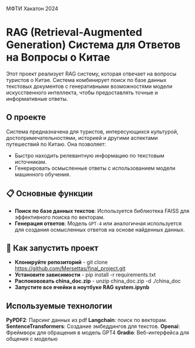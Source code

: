 МФТИ Хакатон 2024

# RAG (Retrieval-Augmented Generation) Система для Ответов на Вопросы о Китае

Этот проект реализует RAG систему, которая отвечает на вопросы туристов о Китае. Система комбинирует поиск по базе данных текстовых документов с генеративными возможностями модели искусственного интеллекта, чтобы предоставлять точные и информативные ответы.

## О проекте

Система предназначена для туристов, интересующихся культурой, достопримечательностями, историей и другими аспектами путешествий по Китаю. Она позволяет:
- Быстро находить релевантную информацию по текстовым источникам.
- Генерировать осмысленные ответы с использованием модели машинного обучения.

## 📋 Основные функции

- **Поиск по базе данных текстов**: Используется библиотека FAISS для эффективного поиска по векторам.
- **Генерация ответов**: Модель `GPT-4` или аналогичная используется для создания осмысленных ответов на основе найденных данных.

## 🚀 Как запустить проект

- **Клонируйте репозиторий** - git clone https://github.com/Mersettas/final_project.git
- **Установите зависимости** - pip install -r requirements.txt
- **Распокововать china_doc.zip** - unzip china_doc.zip -d ./china_doc
- **Запустите все ячейки в ноутбуке RAG system.ipynb**

## Используемые технологии
**PyPDF2**: Парсинг данных из pdf
**Langchain**: поиск по векторам.
**SentenceTransformers**: Создание эмбеддингов для текстов.
**Openai**: Фреймворк для обращения в модель GPT4
**Gradio**: Веб-интерфейса для общения с моделью
